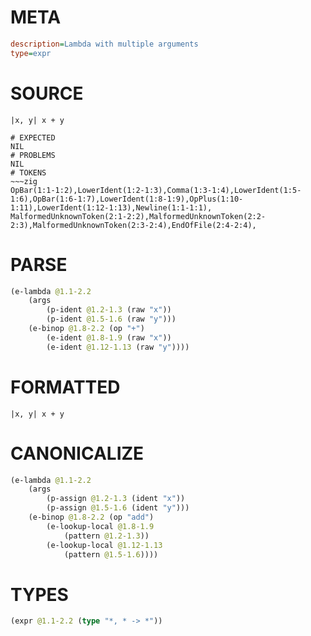 # META
~~~ini
description=Lambda with multiple arguments
type=expr
~~~
# SOURCE
~~~roc
|x, y| x + y
~~~
~~~
# EXPECTED
NIL
# PROBLEMS
NIL
# TOKENS
~~~zig
OpBar(1:1-1:2),LowerIdent(1:2-1:3),Comma(1:3-1:4),LowerIdent(1:5-1:6),OpBar(1:6-1:7),LowerIdent(1:8-1:9),OpPlus(1:10-1:11),LowerIdent(1:12-1:13),Newline(1:1-1:1),
MalformedUnknownToken(2:1-2:2),MalformedUnknownToken(2:2-2:3),MalformedUnknownToken(2:3-2:4),EndOfFile(2:4-2:4),
~~~
# PARSE
~~~clojure
(e-lambda @1.1-2.2
	(args
		(p-ident @1.2-1.3 (raw "x"))
		(p-ident @1.5-1.6 (raw "y")))
	(e-binop @1.8-2.2 (op "+")
		(e-ident @1.8-1.9 (raw "x"))
		(e-ident @1.12-1.13 (raw "y"))))
~~~
# FORMATTED
~~~roc
|x, y| x + y
~~~
# CANONICALIZE
~~~clojure
(e-lambda @1.1-2.2
	(args
		(p-assign @1.2-1.3 (ident "x"))
		(p-assign @1.5-1.6 (ident "y")))
	(e-binop @1.8-2.2 (op "add")
		(e-lookup-local @1.8-1.9
			(pattern @1.2-1.3))
		(e-lookup-local @1.12-1.13
			(pattern @1.5-1.6))))
~~~
# TYPES
~~~clojure
(expr @1.1-2.2 (type "*, * -> *"))
~~~
